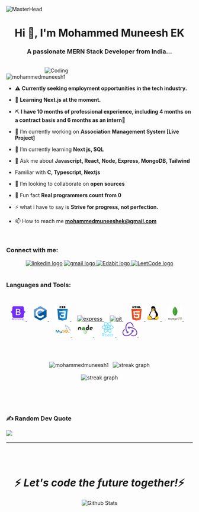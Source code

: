 ![MasterHead](https://repository-images.githubusercontent.com/588181932/e36ec678-7984-4cdd-8e4c-a3932772ff8e)

<h1 align="center">Hi 👋, I'm Mohammed Muneesh EK</h1>
<h3 align="center">A passionate MERN Stack Developer from India... </h3> 
<br>
<img align="right" alt="Coding" width="400" src="https://cdn.dribbble.com/users/1162077/screenshots/3848914/programmer.gif">

<p align="left">  <img src="https://komarev.com/ghpvc/?username=mohammedmuneesh1&label=Profile%20views&color=0e75b6&style=flat"  alt="mohammedmuneesh1" />
</p>

- ⚠️ **Currently seeking employment opportunities in the tech industry.**
- 🏫 **Learning Next.js at the moment.**
- ⛏️ **I have 10 months of professional experience, including 4 months on a contract basis and 6 months as an intern**🔨
- 🔭 I’m currently working on **Association Management System     [Live Project]**

- 🌱 I’m currently learning **Next js, SQL**

- 💬 Ask me about **Javascript, React, Node, Express, MongoDB, Tailwind**
  
- Familiar with **C, Typescript, Nextjs**

- 👯 I’m looking to collaborate on **open sources**
   
- 🎉 Fun fact **Real programmers count from 0**

- ⚡ what i have to say is **Strive for progress, not perfection.**

- 📫 How to reach me **mohammedmuneeshek@gmail.com**
</p>



<br>
<h3 align="left">Connect with me:</h3>
<div align="center">
  <a
    href="https://www.linkedin.com/in/mohammed-muneesh-ek/"
    target="_blank"
    >  <img src="https://img.shields.io/static/v1?message=LinkedIn&logo=linkedin&label=&color=0077B5&logoColor=white&labelColor=&style=for-the-badge" height="35" alt="linkedin logo"  /></a>
  <a href="mailto:mohammedmuneeshek@gmail.com"  target="_blank">
    <img src="https://img.shields.io/static/v1?message=Gmail&logo=gmail&label=&color=D14836&logoColor=white&labelColor=&style=for-the-badge" height="35" alt="gmail logo"  />
  </a>
  <a href="https://edabit.com/user/4P4zpTkvoPvKQfH9q"  target="_blank">
 <img src="https://img.shields.io/static/v1?message=Edabit&logo=edabit&label=&color=4CAF50&logoColor=white&labelColor=&style=for-the-badge" height="35" alt="Edabit logo" />
  </a>
  <a href="https://leetcode.com/mohammedmuneesh1/" target="_blank">
    <img src="https://img.shields.io/static/v1?message=LeetCode&logo=leetcode&label=&color=F89F1B&logoColor=white&labelColor=&style=for-the-badge" height="35" alt="LeetCode logo" />
  </a>
  
</div>
<br>

<h3 align="left">Languages and Tools:</h3>
<br>
<p align="center">
  <a href="https://getbootstrap.com" target="_blank" rel="noreferrer">
    <img
      src="https://raw.githubusercontent.com/devicons/devicon/master/icons/bootstrap/bootstrap-plain-wordmark.svg"
      alt="bootstrap"
      width="40"
      height="40"
    />
    
  </a>
    <img width ="12" />
  <a href="https://www.cprogramming.com/" target="_blank" rel="noreferrer">
    <img
      src="https://raw.githubusercontent.com/devicons/devicon/master/icons/c/c-original.svg"
      alt="c"
      width="40"
      height="40"
    />
  </a>
    <img width ="12" />
  <a href="https://www.w3schools.com/css/" target="_blank" rel="noreferrer">
    <img
      src="https://raw.githubusercontent.com/devicons/devicon/master/icons/css3/css3-original-wordmark.svg"
      alt="css3"
      width="40"
      height="40"
    />
  </a>
    <img width ="12" />
  <a href="https://expressjs.com" target="_blank" rel="noreferrer">
    <img
      src="https://skillicons.dev/icons?i=express"
      alt="express"
      width="40"
      height="40"
    />
  </a>
    <img width ="12" />
  
  <a href="https://git-scm.com/" target="_blank" rel="noreferrer">
    <img
      src="https://www.vectorlogo.zone/logos/git-scm/git-scm-icon.svg"
      alt="git"
      width="40"
      height="40"
    />
  </a>
    <img width ="12" />
  <a href="https://www.w3.org/html/" target="_blank" rel="noreferrer">
    <img
      src="https://raw.githubusercontent.com/devicons/devicon/master/icons/html5/html5-original-wordmark.svg"
      alt="html5"
      width="40"
      height="40"
    />
  </a>
   

  <a href="https://www.linux.org/" target="_blank" rel="noreferrer">
    <img
      src="https://raw.githubusercontent.com/devicons/devicon/master/icons/linux/linux-original.svg"
      alt="linux"
      width="40"
      height="40"
    />
  </a>
    <img width ="12" />
  <a href="https://www.mongodb.com/" target="_blank" rel="noreferrer">
    <img
      src="https://raw.githubusercontent.com/devicons/devicon/master/icons/mongodb/mongodb-original-wordmark.svg"
      alt="mongodb"
      width="40"
      height="40"
    />
  </a>
    <img width ="12" />
  <a href="https://www.mysql.com/" target="_blank" rel="noreferrer">
    <img
      src="https://raw.githubusercontent.com/devicons/devicon/master/icons/mysql/mysql-original-wordmark.svg"
      alt="mysql"
      width="40"
      height="40"
    />
  </a>
    <img width ="12" />
  <a href="https://nodejs.org" target="_blank" rel="noreferrer">
    <img
      src="https://raw.githubusercontent.com/devicons/devicon/master/icons/nodejs/nodejs-original-wordmark.svg"
      alt="nodejs"
      width="40"
      height="40"
    />
  </a>
    <img width ="12" />
  <a href="https://reactjs.org/" target="_blank" rel="noreferrer">
    <img
      src="https://raw.githubusercontent.com/devicons/devicon/master/icons/react/react-original-wordmark.svg"
      alt="react"
      width="40"
      height="40"
    />
  </a>
    <img width ="12" />
  <a href="https://redux.js.org" target="_blank" rel="noreferrer">
    <img
      src="https://raw.githubusercontent.com/devicons/devicon/master/icons/redux/redux-original.svg"
      alt="redux"
      width="40"
      height="40"
    />
  </a>
    <img width ="12" />
 
</p>
<br><br><br>
<div align="center">
  <img
    src="https://github-readme-stats.vercel.app/api/top-langs?username=mohammedmuneesh1&show_icons=true&locale=en&layout=compact&theme=dark" height="160"  alt="mohammedmuneesh1"/> &nbsp;
  <img
    src="https://github-readme-stats.vercel.app/api?username=mohammedmuneesh1&locale=en&mode=daily&theme=dark&hide_border=false&border_radius=5&order=3" height="160" alt="streak graph"
    alt="mohammedmuneesh1"
  />
  
</div>
<br>
  <div align="center">
  <img src="https://github-readme-streak-stats.herokuapp.com/?user=mohammedmuneesh1&locale=en&mode=daily&theme=dark&hide_border=false&border_radius=5&order=3" height="190" alt="streak graph" alt="mohammedmuneesh1"  />
  </div>
<br><br><br><br>

### ✍️ Random Dev Quote
![](https://quotes-github-readme.vercel.app/api?type=horizontal&theme=radical)

---
<br><br>
<h1 align='center'>⚡️<i> Let's code the future together!</i>⚡️</h1>
<p align="center">
 <img src="https://raw.githubusercontent.com/mayhemantt/mayhemantt/Update/svg/Bottom.svg" alt="Github Stats" />
</p>
